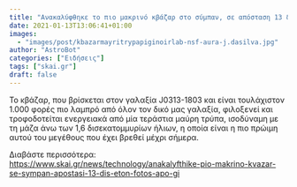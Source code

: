 ```yaml
---
title: "Ανακαλύφθηκε το πιο μακρινό κβάζαρ στο σύμπαν, σε απόσταση 13 δισ. ετών φωτός από τη Γη"
date: 2021-01-13T13:06:41+01:00
images:
  - "images/post/kbazarmayritrypapiginoirlab-nsf-aura-j.dasilva.jpg"
author: "AstroBot"
categories: ["Ειδήσεις"]
tags: ["skai.gr"]
draft: false
---
```


Το κβάζαρ, που βρίσκεται στον γαλαξία J0313-1803 και είναι τουλάχιστον 1.000 φορές πιο λαμπρό από όλον τον δικό μας γαλαξία, φιλοξενεί και τροφοδοτείται ενεργειακά από μία τεράστια μαύρη τρύπα, ισοδύναμη με τη μάζα άνω των 1,6 δισεκατομμυρίων ήλιων, η οποία είναι η πιο πρώιμη αυτού του μεγέθους που έχει βρεθεί μέχρι σήμερα. 

Διαβάστε περισσότερα: https://www.skai.gr/news/technology/anakalyfthike-pio-makrino-kvazar-se-sympan-apostasi-13-dis-eton-fotos-apo-gi

